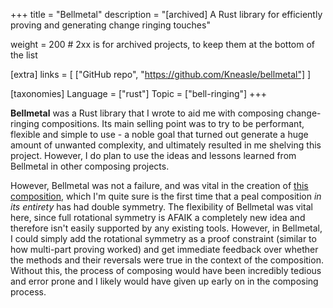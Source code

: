 +++
title = "Bellmetal"
description = "[archived] A Rust library for efficiently proving and generating change ringing touches"

weight = 200 # 2xx is for archived projects, to keep them at the bottom of the list

[extra]
links = [
    ["GitHub repo", "https://github.com/Kneasle/bellmetal"]
]

[taxonomies]
Language = ["rust"]
Topic = ["bell-ringing"]
+++

**Bellmetal** was a Rust library that I wrote to aid me with composing change-ringing compositions.
Its main selling point was to try to be performant, flexible and simple to use - a noble goal that
turned out generate a huge amount of unwanted complexity, and ultimately resulted in me shelving
this project.  However, I do plan to use the ideas and lessons learned from Bellmetal in other
composing projects.

<!-- more -->

However, Bellmetal was not a failure, and was vital in the creation of [this
composition](https://complib.org/composition/65034), which I'm quite sure is the first time that a
peal composition _in its entirety_ has had double symmetry.  The flexibility of Bellmetal was
vital here, since full rotational symmetry is AFAIK a completely new idea and therefore isn't easily
supported by any existing tools.  However, in Bellmetal, I could simply add the rotational symmetry
as a proof constraint (similar to how multi-part proving worked) and get immediate feedback over
whether the methods and their reversals were true in the context of the composition.  Without this,
the process of composing would have been incredibly tedious and error prone and I likely would have
given up early on in the composing process.
